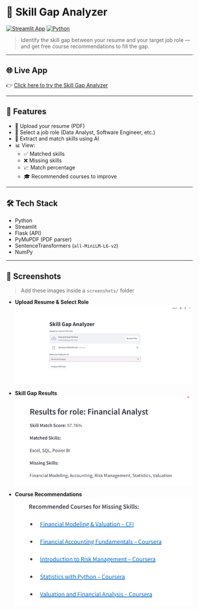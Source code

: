 # 🎯 Skill Gap Analyzer

[![Streamlit App](https://img.shields.io/badge/Streamlit-App-green?logo=streamlit)](https://iurd4upvokss2kjdazhaxd.streamlit.app/)
[![Python](https://img.shields.io/badge/Python-3.9+-blue.svg?logo=python)](https://www.python.org/)

> Identify the skill gap between your resume and your target job role — and get free course recommendations to fill the gap.

---

## 🌐 Live App

👉 [Click here to try the Skill Gap Analyzer](https://iurd4upvokss2kjdazhaxd.streamlit.app/)

---

## 🚀 Features

- 📄 Upload your resume (PDF)
- 🎯 Select a job role (Data Analyst, Software Engineer, etc.)
- 🧠 Extract and match skills using AI
- 📊 View:
  - ✅ Matched skills
  - ❌ Missing skills
  - 📈 Match percentage
  - 🎓 Recommended courses to improve

---

## 🛠️ Tech Stack

- Python
- Streamlit
- Flask (API)
- PyMuPDF (PDF parser)
- SentenceTransformers (`all-MiniLM-L6-v2`)
- NumPy

---

## 📸 Screenshots

> Add these images inside a `screenshots/` folder

- **Upload Resume & Select Role**  
  ![Upload Screenshot](screenshots/upload.png)


- **Skill Gap Results**  
  ![Results Screenshot](screenshots/results.png)

- **Course Recommendations**  
  ![Courses Screenshot](screenshots/courses.png)

